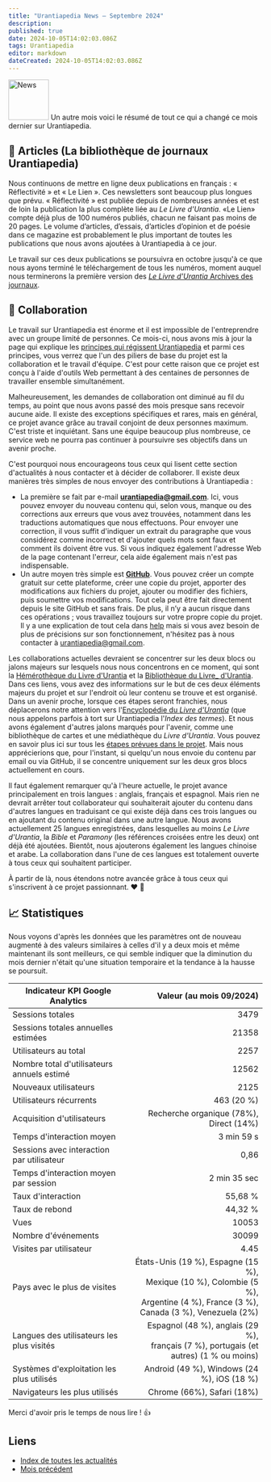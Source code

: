 ```yaml
---
title: "Urantiapedia News — Septembre 2024"
description: 
published: true
date: 2024-10-05T14:02:03.086Z
tags: Urantiapedia
editor: markdown
dateCreated: 2024-10-05T14:02:03.086Z
---
```


<img src="/_assets/svg/icon-news.svg" alt="News" style="width: 80px;"> Un autre mois voici le résumé de tout ce qui a changé ce mois dernier sur Urantiapedia. 

## :page_with_curl: Articles (La bibliothèque de journaux Urantiapedia) 

Nous continuons de mettre en ligne deux publications en français : « Réflectivité » et « Le Lien ». Ces newsletters sont beaucoup plus longues que prévu. « Réflectivité » est publiée depuis de nombreuses années et est de loin la publication la plus complète liée au _Le Livre d'Urantia_. «Le Lien» compte déjà plus de 100 numéros publiés, chacun ne faisant pas moins de 20 pages. Le volume d’articles, d’essais, d’articles d’opinion et de poésie dans ce magazine est probablement le plus important de toutes les publications que nous avons ajoutées à Urantiapedia à ce jour. 

Le travail sur ces deux publications se poursuivra en octobre jusqu'à ce que nous ayons terminé le téléchargement de tous les numéros, moment auquel nous terminerons la première version des [_Le Livre d'Urantia_ Archives des journaux](/fr/article). 

## :blue_heart: Collaboration 

Le travail sur Urantiapedia est énorme et il est impossible de l'entreprendre avec un groupe limité de personnes. Ce mois-ci, nous avons mis à jour la page qui explique les [principes qui régissent Urantiapedia](/fr/help/principles) et parmi ces principes, vous verrez que l'un des piliers de base du projet est la collaboration et le travail d'équipe. C'est pour cette raison que ce projet est conçu à l'aide d'outils Web permettant à des centaines de personnes de travailler ensemble simultanément. 

Malheureusement, les demandes de collaboration ont diminué au fil du temps, au point que nous avons passé des mois presque sans recevoir aucune aide. Il existe des exceptions spécifiques et rares, mais en général, ce projet avance grâce au travail conjoint de deux personnes maximum. C'est triste et inquiétant. Sans une équipe beaucoup plus nombreuse, ce service web ne pourra pas continuer à poursuivre ses objectifs dans un avenir proche. 

C'est pourquoi nous encourageons tous ceux qui lisent cette section d'actualités à nous contacter et à décider de collaborer. Il existe deux manières très simples de nous envoyer des contributions à Urantiapedia :
- La première se fait par e-mail **urantiapedia@gmail.com**. Ici, vous pouvez envoyer du nouveau contenu qui, selon vous, manque ou des corrections aux erreurs que vous avez trouvées, notamment dans les traductions automatiques que nous effectuons. Pour envoyer une correction, il vous suffit d'indiquer un extrait du paragraphe que vous considérez comme incorrect et d'ajouter quels mots sont faux et comment ils doivent être vus. Si vous indiquez également l'adresse Web de la page contenant l'erreur, cela aide également mais n'est pas indispensable.
- Un autre moyen très simple est **[GitHub](https://github.com/JanHerca/urantiapedia)**. Vous pouvez créer un compte gratuit sur cette plateforme, créer une copie du projet, apporter des modifications aux fichiers du projet, ajouter ou modifier des fichiers, puis soumettre vos modifications. Tout cela peut être fait directement depuis le site GitHub et sans frais. De plus, il n’y a aucun risque dans ces opérations ; vous travaillez toujours sur votre propre copie du projet. Il y a une explication de tout cela dans [help](/fr/help/github_assistant) mais si vous avez besoin de plus de précisions sur son fonctionnement, n'hésitez pas à nous contacter à urantiapedia@gmail.com.

Les collaborations actuelles devraient se concentrer sur les deux blocs ou jalons majeurs sur lesquels nous nous concentrons en ce moment, qui sont la [Hémérothèque du Livre d'Urantia](/fr/article) et la [Bibliothèque du Livre_ d'Urantia](/fr/book). Dans ces liens, vous avez des informations sur le but de ces deux éléments majeurs du projet et sur l'endroit où leur contenu se trouve et est organisé. Dans un avenir proche, lorsque ces étapes seront franchies, nous déplacerons notre attention vers l'[Encyclopédie du _Livre d'Urantia_](/fr/topic) (que nous appelons parfois à tort sur Urantiapedia l'_Index des termes_). Et nous avons également d'autres jalons marqués pour l'avenir, comme une bibliothèque de cartes et une médiathèque du _Livre d'Urantia_. Vous pouvez en savoir plus ici sur tous les [étapes prévues dans le projet](/fr/help/phases). Mais nous apprécierions que, pour l'instant, si quelqu'un nous envoie du contenu par email ou via GitHub, il se concentre uniquement sur les deux gros blocs actuellement en cours.

Il faut également remarquer qu'à l'heure actuelle, le projet avance principalement en trois langues : anglais, français et espagnol. Mais rien ne devrait arrêter tout collaborateur qui souhaiterait ajouter du contenu dans d'autres langues en traduisant ce qui existe déjà dans ces trois langues ou en ajoutant du contenu original dans une autre langue. Nous avons actuellement 25 langues enregistrées, dans lesquelles au moins _Le Livre d'Urantia_, la _Bible_ et _Paramony_ (les références croisées entre les deux) ont déjà été ajoutées. Bientôt, nous ajouterons également les langues chinoise et arabe. La collaboration dans l'une de ces langues est totalement ouverte à tous ceux qui souhaitent participer. 

À partir de là, nous étendons notre avancée grâce à tous ceux qui s'inscrivent à ce projet passionnant. :heart: :heartbeat:

## :chart_with_upwards_trend: Statistiques 

Nous voyons d'après les données que les paramètres ont de nouveau augmenté à des valeurs similaires à celles d'il y a deux mois et même maintenant ils sont meilleurs, ce qui semble indiquer que la diminution du mois dernier n'était qu'une situation temporaire et la tendance à la hausse se poursuit. 

Indicateur KPI Google Analytics | Valeur (au mois 09/2024) 
--- | ---: 
Sessions totales | 3479 
Sessions totales annuelles estimées | 21358
Utilisateurs au total | 2257 
Nombre total d'utilisateurs annuels estimé | 12562 
Nouveaux utilisateurs | 2125 
Utilisateurs récurrents | 463 (20 %) 
Acquisition d'utilisateurs | Recherche organique (78%), Direct (14%) 
Temps d'interaction moyen | 3 min 59 s 
Sessions avec interaction par utilisateur | 0,86 
Temps d'interaction moyen par session | 2 min 35 sec 
Taux d'interaction | 55,68 % 
Taux de rebond | 44,32 % 
Vues | 10053 
Nombre d'événements | 30099 
Visites par utilisateur | 4.45 
Pays avec le plus de visites | États-Unis (19 %), Espagne (15 %), <br>Mexique (10 %), Colombie (5 %), <br>Argentine (4 %), France (3 %), <br>Canada (3 %), Venezuela (2%) 
Langues des utilisateurs les plus visités | Espagnol (48 %), anglais (29 %), <br>français (7 %), portugais (et autres) (1 % ou moins) 
Systèmes d'exploitation les plus utilisés | Android (49 %), Windows (24 %), iOS (18 %) 
Navigateurs les plus utilisés | Chrome (66%), Safari (18%) 

Merci d'avoir pris le temps de nous lire ! :+1:

## Liens

- [Index de toutes les actualités](/fr/news)
- [Mois précédent](/fr/news/2024/08)